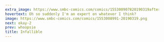 ```yaml
---
extra_image: https://www.smbc-comics.com/comics/155300907820190319after.png
hovertext: Oh so suddenly I'm an expert on whatever I think?
image: https://www.smbc-comics.com/comics/1553008991-20190319.png
next: okay-2
prev: whoopsie
title: Infallible
---
```

